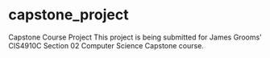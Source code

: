# capstone_project
Capstone Course Project
This project is being submitted for James Grooms'
CIS4910C Section 02 Computer Science Capstone course.

